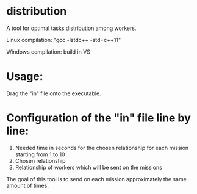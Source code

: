 # distribution
A tool for optimal tasks distribution among workers.

Linux compilation: "gcc -lstdc++ -std=c++11"

Windows compilation: build in VS

# Usage:
Drag the "in" file onto the executable.

# Configuration of the "in" file line by line:
1. Needed time in seconds for the chosen relationship for each mission starting from 1 to 10
2. Chosen relationship
3. Relationship of workers which will be sent on the missions

The goal of this tool is to send on each mission approximately the same amount of times.
